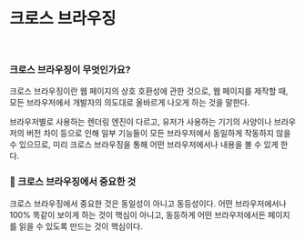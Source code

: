# 크로스 브라우징

<br/>

### 크로스 브라우징이 무엇인가요?

크로스 브라우징이란 웹 페이지의 상호 호환성에 관한 것으로, 웹 페이지를 제작할 때, 모든 브라우저에서 개발자의 의도대로 올바르게 나오게 하는 것을 말한다.

브라우저별로 사용하는 렌더링 엔진이 다르고, 유저가 사용하는 기기의 사양이나 브라우저의 버전 차이 등으로 인해 일부 기능들이 모든 브라우저에서 동일하게 작동하지 않을 수 있으므로, 미리 크로스 브라우징을 통해 어떤 브라우저에서나 내용을 볼 수 있게 한다.

### 💫 크로스 브라우징에서 중요한 것

크로스 브라우징에서 중요한 것은 동일성이 아니고 동등성이다.
어떤 브라우저에서나 100% 똑같이 보이게 하는 것이 핵심이 아니고, 동등하게 어떤 브라우저에서든 페이지를 읽을 수 있도록 만드는 것이 핵심이다.
